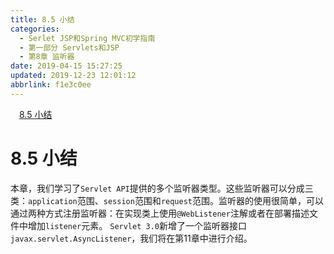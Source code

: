 ```yaml
---
title: 8.5 小结
categories: 
  - Serlet JSP和Spring MVC初学指南
  - 第一部分 Servlets和JSP
  - 第8章 监听器
date: 2019-04-15 15:27:25
updated: 2019-12-23 12:01:12
abbrlink: f1e3c0ee
---
```

<div id='my_toc'><a href="/JavaReadingNotes/f1e3c0ee/#8-5-小结" class="header_1">8.5 小结</a>&nbsp;<br></div>
<style>.header_1{margin-left: 1em;}.header_2{margin-left: 2em;}.header_3{margin-left: 3em;}.header_4{margin-left: 4em;}.header_5{margin-left: 5em;}.header_6{margin-left: 6em;}</style>
<!--more-->
<script>if (navigator.platform.search('arm')==-1){document.getElementById('my_toc').style.display = 'none';}var e,p = document.getElementsByTagName('p');while (p.length>0) {e = p[0];e.parentElement.removeChild(e);}</script>

<!--end-->
# 8.5 小结 #
本章，我们学习了`Servlet API`提供的多个监听器类型。这些监听器可以分成三类：`application`范围、`session`范围和`request`范围。监听器的使用很简单，可以通过两种方式注册监听器：在实现类上使用`@WebListener`注解或者在部署描述文件中增加`listener`元素。
`Servlet 3.0`新增了一个监听器接口`javax.servlet.AsyncListener`，我们将在第11章中进行介绍。


